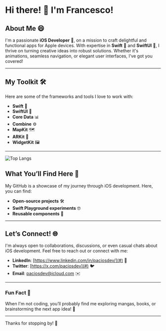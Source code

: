 # Hi there! 👋 I'm Francesco!

## About Me 😄
I'm a passionate **iOS Developer** 📱, on a mission to craft delightful and functional apps for Apple devices. With expertise in **Swift** 🦅 and **SwiftUI** 🎨, I thrive on turning creative ideas into robust solutions. Whether it's animations, seamless navigation, or elegant user interfaces, I've got you covered!

---

## My Toolkit 🛠️
Here are some of the frameworks and tools I love to work with:

- **Swift** 🦅 
- **SwiftUI** 🎨
- **Core Data** 📊
- **Combine** ⚙️
- **MapKit** 🗺️
- **ARKit** 🌟
- **WidgetKit** 🖼️

---
![Top Langs](https://github-readme-stats.vercel.app/api/top-langs/?username=paciosdev&layout=compact&theme=tokyonight&hide_border=true&border_radius=5&card_width=500&background=56%2C0EEBE9%2C078BEB)

## What You’ll Find Here 🚀
My GitHub is a showcase of my journey through iOS development. Here, you can find:

- **Open-source projects** 🛠️
- **Swift Playground experiments** 🤓
- **Reusable components** 🔧

---

## Let’s Connect! 🌐
I'm always open to collaborations, discussions, or even casual chats about iOS development. Feel free to reach out or connect with me:

- **LinkedIn**: [https://www.linkedin.com/in/paciosdev/](#) 🔗
- **Twitter**: [https://x.com/paciosdev](#) 🐦
- **Email**: paciosdev@icloud.com ✉️

---

### Fun Fact 🥳
When I'm not coding, you’ll probably find me exploring mangas, books, or brainstorming the next app idea! 💭

---

Thanks for stopping by! 🌟

